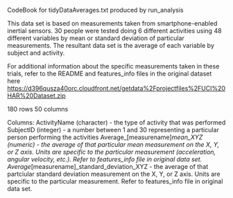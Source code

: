CodeBook for tidyDataAverages.txt produced by run_analysis

This data set is based on measurements taken from smartphone-enabled inertial
sensors. 30 people were tested doing 6 different activities using 48 different
variables by mean or standard deviation of particular measurements. The
resultant data set is the average of each variable by subject and activity.

For additional information about the specific measurements taken in these
trials, refer to the README and features_info files in the original dataset here
https://d396qusza40orc.cloudfront.net/getdata%2Fprojectfiles%2FUCI%20HAR%20Dataset.zip 

180 rows
50 columns

Columns:
ActivityName (character) - the type of activity that was performed
SubjectID (integer) - a number between 1 and 30 representing a particular person performing the activities
Average_[measurename]_mean_XYZ (numeric) - the average of that particular mean measurement on the X, Y, or Z axis. Units are specific to the particular measurement (acceleration, angular velocity, etc.). Refer to features_info file in original data set.
Average_[measurename]_standard_deviation_XYZ - the average of that partciular standard deviation measurement on the X, Y, or Z axis. Units are specific to the particular measurement. Refer to features_info file in original data set.
